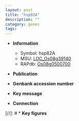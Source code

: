 ```yaml
---
layout: post
title: "hsp82A"
description: ""
category: genes
tags: 
---
```


* **Information**  
    + Symbol: hsp82A  
    + MSU: [LOC_Os08g39140](http://rice.uga.edu/cgi-bin/ORF_infopage.cgi?orf=LOC_Os08g39140)  
    + RAPdb: [Os08g0500700](http://rapdb.dna.affrc.go.jp/viewer/gbrowse_details/irgsp1?name=Os08g0500700)  

* **Publication**  

* **Genbank accession number**  

* **Key message**  

* **Connection**  

[//]: # * **Key figures**  


